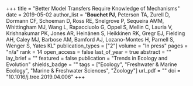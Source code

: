 +++
title = "Better Model Transfers Require Knowledge of Mechanisms"
date = 2019-05-02
author_list = "<b>Bouchet PJ</b>, Peterson TA, Zurell D, Dormann CF, Schoeman D, Ross RE, Snelgrove P, Sequeira AMM, Whittingham MJ, Wang L, Rapacciuolo G, Oppel S, Mellin C, Lauria V, Krishnakumar PK, Jones AR, Heinänen S, Heikkinen RK, Gregr EJ, Fielding AH, Caley MJ, Barbose AM, Bamford AJ, Lozano-Montes H, Parnell S, Wenger S, Yates KL"
publication_types = ["2"]
volume = "In press"
pages = "n/a"
rank = 14
open_access = false
last_of_year = true
abstract = ""
lay_brief = "" 
featured = false
publication = "Trends in Ecology and Evolution"
shields_badge = ""
tags = ["Ecology", "Freshwater & Marine Ecology", "Marine & Freshwater Sciences", "Zoology"]
url_pdf = ""
doi = "10.1016/j.tree.2019.04.006"
+++

